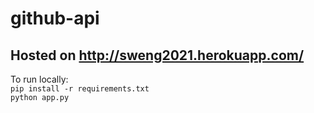 # github-api

## Hosted on http://sweng2021.herokuapp.com/

To run locally:  
    ```pip install -r requirements.txt```  
    ```python app.py```

